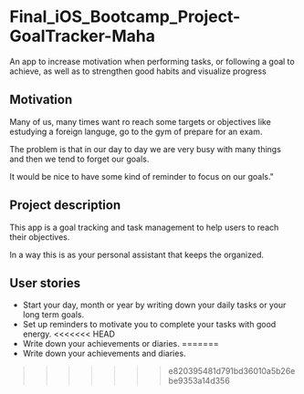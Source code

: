 # Final_iOS_Bootcamp_Project-GoalTracker-Maha
An app to increase motivation when performing tasks, or following a goal to achieve,  as well as to strengthen good habits and visualize progress

## Motivation
Many of us, many times want ro reach some targets or objectives like estudying a foreign languge, go to the gym of prepare for an exam. 

The problem is that in our day to day we are very busy with many things and then we tend to forget our goals.

It would be nice to have some kind of reminder to focus on our goals."


## Project description
This app is a goal tracking and task management to help users to reach their objectives. 

In a way this is as your personal assistant that keeps the organized.


## User stories
   - Start your day, month or year by writing down your daily tasks or your long term goals.
   - Set up reminders to motivate you to complete your tasks with good energy.
<<<<<<< HEAD
   - Write down your achievements or diaries.
=======
   - Write down your achievements and diaries.
>>>>>>> e820395481d791bd36010a5b26ebe9353a14d356
